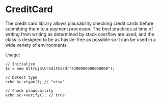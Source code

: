 CreditCard
==========

The credit card library allows plausability checking credit cards before submitting them to a payment processor. The best practices at time of writing from writing as determined by stack overflow are used, and the class is designed to be as hassle-free as possible so it can be used in a wide variety of environments.

Usage:

    // Initialize
    $c = new Altruja\CreditCard("4200000000000000");

    // Detect type
    echo $c->type(); // "visa"

    // Check plausability
    echo $c->verify(); // true

